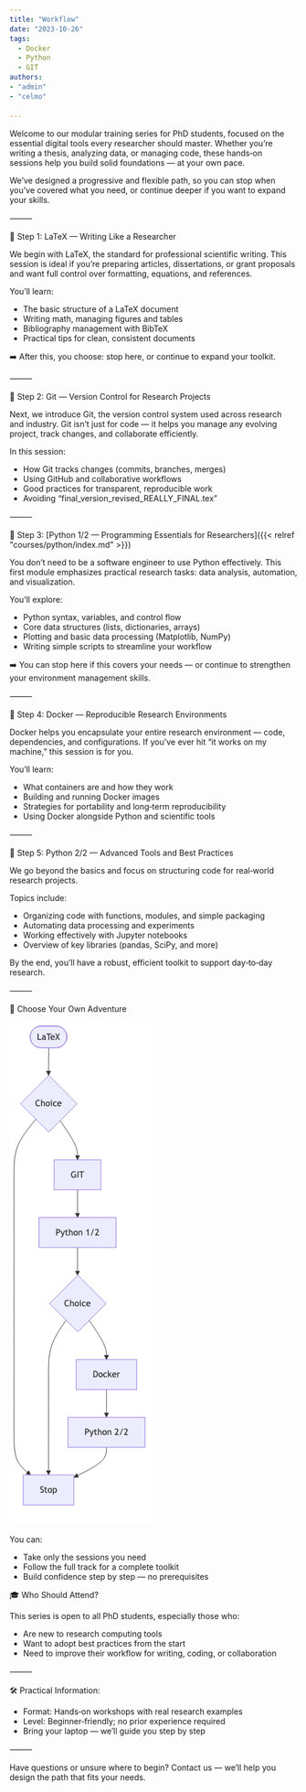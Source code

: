 ```yaml
---
title: "Workflow"
date: "2023-10-26"
tags:
  - Docker
  - Python
  - GIT
authors:
- "admin"
- "celmo"

---
```


Welcome to our modular training series for PhD students, focused on the essential digital tools every researcher should master. Whether you’re writing a thesis, analyzing data, or managing code, these hands‑on sessions help you build solid foundations — at your own pace.

We’ve designed a progressive and flexible path, so you can stop when you’ve covered what you need, or continue deeper if you want to expand your skills.

⸻

📄 Step 1: LaTeX — Writing Like a Researcher

We begin with LaTeX, the standard for professional scientific writing. This session is ideal if you’re preparing articles, dissertations, or grant proposals and want full control over formatting, equations, and references.

You’ll learn:

-	The basic structure of a LaTeX document
-	Writing math, managing figures and tables
-	Bibliography management with BibTeX
-	Practical tips for clean, consistent documents

➡️ After this, you choose: stop here, or continue to expand your toolkit.

⸻

🔄 Step 2: Git — Version Control for Research Projects

Next, we introduce Git, the version control system used across research and industry. Git isn’t just for code — it helps you manage any evolving project, track changes, and collaborate efficiently.

In this session:

-	How Git tracks changes (commits, branches, merges)
-	Using GitHub and collaborative workflows
-	Good practices for transparent, reproducible work
-	Avoiding “final_version_revised_REALLY_FINAL.tex”

⸻

🐍 Step 3: [Python 1/2 — Programming Essentials for Researchers]({{< relref "courses/python/index.md" >}})

You don’t need to be a software engineer to use Python effectively. This first module emphasizes practical research tasks: data analysis, automation, and visualization.

You’ll explore:

-	Python syntax, variables, and control flow
-	Core data structures (lists, dictionaries, arrays)
-	Plotting and basic data processing (Matplotlib, NumPy)
-	Writing simple scripts to streamline your workflow

➡️ You can stop here if this covers your needs — or continue to strengthen your environment management skills.

⸻

🐳 Step 4: Docker — Reproducible Research Environments

Docker helps you encapsulate your entire research environment — code, dependencies, and configurations. If you’ve ever hit “it works on my machine,” this session is for you.

You’ll learn:

-	What containers are and how they work
-	Building and running Docker images
-	Strategies for portability and long‑term reproducibility
-	Using Docker alongside Python and scientific tools

⸻

🧠 Step 5: Python 2/2 — Advanced Tools and Best Practices

We go beyond the basics and focus on structuring code for real‑world research projects.

Topics include:

-	Organizing code with functions, modules, and simple packaging
-	Automating data processing and experiments
-	Working effectively with Jupyter notebooks
-	Overview of key libraries (pandas, SciPy, and more)

By the end, you’ll have a robust, efficient toolkit to support day‑to‑day research.

⸻

🧭 Choose Your Own Adventure

![](workflow.png)

You can:

-	Take only the sessions you need
-	Follow the full track for a complete toolkit
-	Build confidence step by step — no prerequisites

🎓 Who Should Attend?

This series is open to all PhD students, especially those who:

-	Are new to research computing tools
-	Want to adopt best practices from the start
-	Need to improve their workflow for writing, coding, or collaboration

⸻

🛠️ Practical Information:

-	Format: Hands‑on workshops with real research examples
-	Level: Beginner‑friendly; no prior experience required
-	Bring your laptop — we’ll guide you step by step

⸻

Have questions or unsure where to begin? Contact us — we’ll help you design the path that fits your needs.


<!--more-->
